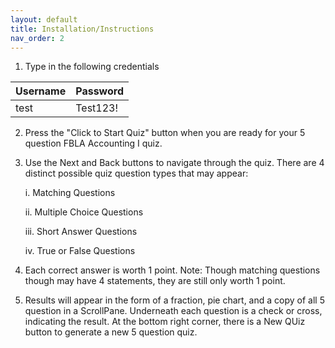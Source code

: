 ```yaml
---
layout: default
title: Installation/Instructions
nav_order: 2
---
```


1. Type in the following credentials

Username | Password
|---|---|
test | Test123!

2. Press the "Click to Start Quiz" button when you are ready for your 5 question FBLA Accounting I quiz.

3. Use the Next and Back buttons to navigate through the quiz. There are 4 distinct possible quiz question types that may appear:

    i. Matching Questions
    
    ii. Multiple Choice Questions
    
    iii. Short Answer Questions
    
    iv. True or False Questions

4. Each correct answer is worth 1 point. Note: Though matching questions though may have 4 statements, they are still only worth 1 point.

5. Results will appear in the form of a fraction, pie chart, and a copy of all 5 question in a ScrollPane. Underneath each question is a check or cross, indicating the result. At the bottom right corner, there is a New QUiz button to generate a new 5 question quiz.
